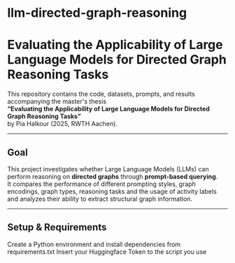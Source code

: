 # llm-directed-graph-reasoning

# Evaluating the Applicability of Large Language Models for Directed Graph Reasoning Tasks
This repository contains the code, datasets, prompts, and results accompanying the master's thesis  
**“Evaluating the Applicability of Large Language Models for Directed Graph Reasoning Tasks”**  
by Pia Halkour (2025, RWTH Aachen).


---

## Goal 

This project investigates whether Large Language Models (LLMs) can perform reasoning on **directed graphs** through **prompt-based querying**.  
It compares the performance of different prompting styles, graph encodings, graph types, reasoning tasks and the usage of activity labels and analyzes their ability to extract structural graph information.

---

## Setup & Requirements

Create a Python environment and install dependencies from requirements.txt
Insert your Huggingface Token to the script you use
